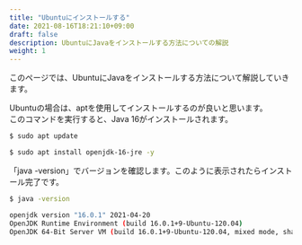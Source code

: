 ```yaml
---
title: "Ubuntuにインストールする"
date: 2021-08-16T18:21:10+09:00
draft: false
description: UbuntuにJavaをインストールする方法についての解説
weight: 1
---
```


このページでは、UbuntuにJavaをインストールする方法について解説していきます。

Ubuntuの場合は、aptを使用してインストールするのが良いと思います。  
このコマンドを実行すると、Java 16がインストールされます。
```bash
$ sudo apt update

$ sudo apt install openjdk-16-jre -y
```
「java -version」でバージョンを確認します。このように表示されたらインストール完了です。
```bash
$ java -version

openjdk version "16.0.1" 2021-04-20
OpenJDK Runtime Environment (build 16.0.1+9-Ubuntu-120.04)
OpenJDK 64-Bit Server VM (build 16.0.1+9-Ubuntu-120.04, mixed mode, sharing)
```